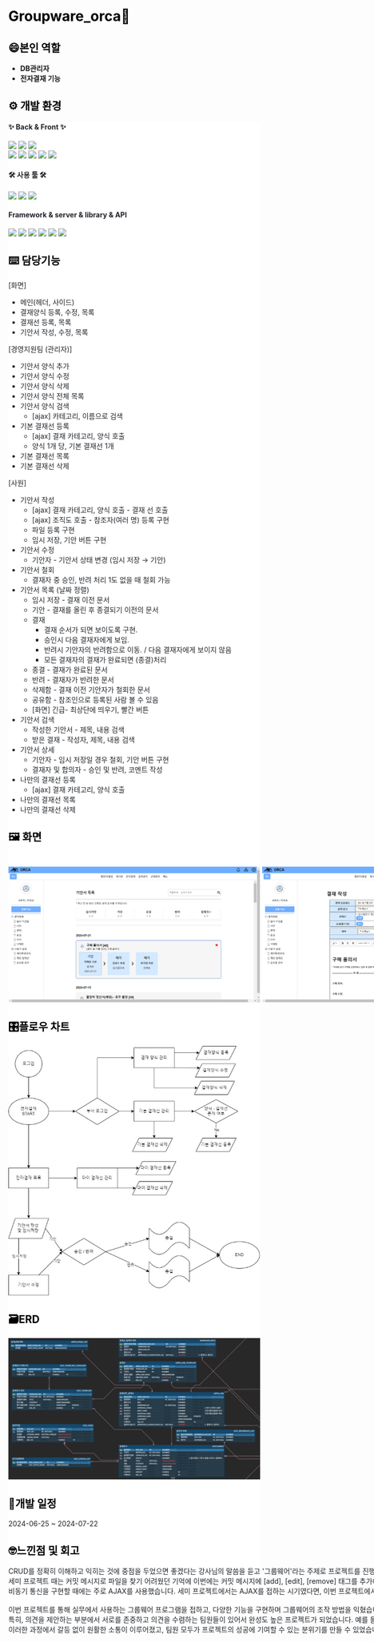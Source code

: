 <h1 style="color: #000000;"><b>Groupware_orca🐋</b></h1>

<h2 style="color: #000000; text-align: start;" data-ke-size="size26"><b>😄본인 역할</b></h2>
<ul style="list-style-type: disc;" data-ke-list-type="disc">
<li><b>DB관리자</b></li>
<li><b>전자결재 기능</b></li>
</ul>


<h2 style="color: #000000; text-align: start;" data-ke-size="size26"><b>⚙️ 개발 환경</b></h2>
<div style="background-color: #ffffff; color: #1f2328; text-align: start;">
<h4>✨ Back & Front ✨</h4>
<div style="white-space: nowrap;">
    <img src='https://img.shields.io/badge/Java-ED8B00?style=for-the-badge&logo=openjdk&logoColor=white'>
    <img src='https://img.shields.io/badge/jQuery-0769AD?style=for-the-badge&logo=jquery&logoColor=white'>
    <img src='https://img.shields.io/badge/Spring-6DB33F?style=for-the-badge&logo=spring&logoColor=white'>
 <div style="white-space: nowrap;">
  <img src='https://img.shields.io/badge/JavaScript-F7DF1E?style=for-the-badge&logo=JavaScript&logoColor=white'>
  <img src='https://img.shields.io/badge/HTML5-E34F26?style=for-the-badge&logo=html5&logoColor=white'>
  <img src='https://img.shields.io/badge/CSS3-1572B6?style=for-the-badge&logo=css3&logoColor=white'>
    <img src='https://img.shields.io/badge/Oracle-F80000?style=for-the-badge&logo=Oracle&logoColor=white'>
      <img src='https://img.shields.io/badge/MyBatis-000000?style=for-the-badge&logo=MyBatis&logoColor=white'>
</div>

<h4>🛠 사용 툴 🛠</h4>
<div style="white-space: nowrap;">
  <img src='https://img.shields.io/badge/intellij_Idea-2C2255?style=for-the-badge&logo=intellij-Idea&logoColor=white'>
  <img src='https://img.shields.io/badge/GitHub-100000?style=for-the-badge&logo=github&logoColor=white'>
    <img src='https://img.shields.io/badge/Notion-000000?style=for-the-badge&logo=notion&logoColor=white'>
</div>

<h4>Framework & server & library & API</h4>
<div style="white-space: nowrap;">
  <img src='https://img.shields.io/badge/Apache_Tomcat-F8DC75?style=for-the-badge&logo=Apache-Tomcat&logoColor=white'>
  <img src='https://img.shields.io/badge/springboot-6DB33F?style=for-the-badge&logo=spring&logoColor=white'>
  <img src='https://img.shields.io/badge/Spring_Security-6DB33F?style=for-the-badge&logo=Spring-Security&logoColor=white'>
  <img src='https://img.shields.io/badge/Amazon_S3-569A31?style=for-the-badge&logo=Amazon-S3&logoColor=white'>
      <img src='https://img.shields.io/badge/Summer_Note-23cafc?style=for-the-badge'>
      <img src='https://img.shields.io/badge/JS_Tree-deff3b?style=for-the-badge'>
</div>



<h2 style="color: #000000; text-align: start;" data-ke-size="size26"><b>⌨️ 담당기능</b><b></b></h2>

[화면]
 - 메인(헤더, 사이드)
 - 결재양식 등록, 수정, 목록
 - 결재선 등록, 목록
 - 기안서 작성, 수정, 목록

[경영지원팀 (관리자)]
- 기안서 양식 추가
- 기안서 양식 수정
- 기안서 양식 삭제
- 기안서 양식 전체 목록
- 기안서 양식 검색
    - [ajax] 카테고리, 이름으로 검색
- 기본 결재선 등록
    - [ajax] 결재 카테고리, 양식 호출
    - 양식 1개 당, 기본 결재선 1개
- 기본 결재선 목록
- 기본 결재선 삭제
  
[사원]
- 기안서 작성
    - [ajax] 결재 카테고리, 양식 호출 - 결재 선 호출
    - [ajax] 조직도 호출 - 참조자(여러 명) 등록 구현
    - 파일 등록 구현
    - 임시 저장, 기안 버튼 구현
- 기안서 수정
    - 기안자 - 기안서 상태 변경 (임시 저장 → 기안) 
- 기안서 철회
    - 결재자 중 승인, 반려 처리 1도 없을 때 철회 가능 
- 기안서 목록 (날짜 정렬)
    - 임시 저장 - 결재 이전 문서
    - 기안 - 결재를 올린 후 종결되기 이전의 문서
    - 결재
        - 결재 순서가 되면 보이도록 구현.
        - 승인시 다음 결재자에게 보임.
        - 반려시 기안자의 반려함으로 이동. / 다음 결재자에게 보이지 않음
        - 모든 결재자의 결재가 완료되면 (종결)처리
    - 종결 - 결재가 완료된 문서
    - 반려 - 결재자가 반려한 문서
    - 삭제함 - 결재 이전 기안자가 철회한 문서
    - 공유함 - 참조인으로 등록된 사람 볼 수 있음
    - [화면] 긴급- 최상단에 띄우기, 빨간 버튼
- 기안서 검색
    - 작성한 기안서 - 제목, 내용 검색
    - 받은 결재 - 작성자, 제목, 내용 검색
- 기안서 상세
    - 기안자 - 임시 저장일 경우 철회, 기안 버튼 구현
    - 결재자 및 합의자 - 승인 및 반려, 코멘트 작성
- 나만의 결재선 등록
    - [ajax] 결재 카테고리, 양식 호출
- 나만의 결재선 목록
- 나만의 결재선 삭제



<h2 style="color: #000000; text-align: start;" data-ke-size="size26"><b>🖼️ 화면</b><b></b></h2>
<img src="/documentImg/docList.png">
<img src="/documentImg/docWrite.png">
<img src="/documentImg/docWrite-ref.png">
<img src="/documentImg/doc_detail3.png">
<img src="/documentImg/doc_detail4.png">

<img src="/documentImg/temList-delete.jpg">
<img src="/documentImg/temAdd.png">
<img src="/documentImg/appr.png">
<img src="/documentImg/myappr_list.png">


<h2 style="color: #000000; text-align: start;" data-ke-size="size26">🎛️플로우 차트</h2>
<img src="/documentImg/전자결재 플로우차트.jpg">

<h2 style="color: #000000; text-align: start;" data-ke-size="size26"><b>🗃️ERD</b></h2>
<img src="/documentImg/전자결재 DB.jpg">

<h2 style="color: #000000; text-align: start;" data-ke-size="size26"><b>📅개발 일정</b></h2>
2024-06-25 ~ 2024-07-22

<h2 style="color: #000000; text-align: start;" data-ke-size="size26"><b>🤓느낀점 및 회고</b></h2>
    
<span> CRUD를 정확히 이해하고 익히는 것에 중점을 두었으면 좋겠다는 강사님의 말씀을 듣고 '그룹웨어'라는 주제로 프로젝트를 진행하게 되었습니다.  팀원들과 함께 그룹웨어의 기능을 논의하며 'ecount'라는 사이트를 알게 되어 회계, 인사, 급여, 전자결재 등 다양한 기능을 참고했습니다. 또한, 실무에서 많이 사용하는 그룹웨어 중  'JANDI' UI를 참고하여 구현했습니다.
<br />
 세미 프로젝트 때는 커밋 메시지로 파일을 찾기 어려웠던 기억에 이번에는 커밋 메시지에 [add], [edit], [remove] 태그를 추가해 보는 것을 제안했습니다. 팀원들도 이 제안을 흔쾌히 받아들였고, 덕분에 특정 코드를 찾기가 쉬워지는 등 형상관리의 효율성을 높였습니다. 
<br />
 비동기 통신을 구현할 때에는 주로 AJAX를 사용했습니다. 세미 프로젝트에서는 AJAX를 접하는 시기였다면, 이번 프로젝트에서는 AJAX를 정확히 이해하고 활용하는 데 중점을 두었습니다. 이를 통해 클라이언트와 서버 간의 통신 방법을 명확하게 이해하게 되었습니다.
</span>
<br />
<br />
<span>
이번 프로젝트를 통해 실무에서 사용하는 그룹웨어 프로그램을 접하고, 다양한 기능을 구현하며 그룹웨어의 조작 방법을 익혔습니다. 무엇보다 팀워크의 중요성을 다시 한번 깨닫는 계기가 되었습니다. 
<br />
 특히, 의견을 제안하는 부분에서 서로를 존중하고 의견을 수렴하는 팀원들이 있어서 완성도 높은 프로젝트가 되었습니다. 예를 들면, 기능 구현 시 각자의 조사한 부분에서 다양한 아이디어를 제안하고, 서로의 의견을 경청하며 최적의 요구사항을 도출해냈습니다.
 <br />
 이러한 과정에서 갈등 없이 원활한 소통이 이루어졌고, 팀원 모두가 프로젝트의 성공에 기여할 수 있는 분위기를 만들 수 있었습니다. 팀원 간의 신뢰와 협력 덕분에 예상치 못한 문제들을 효과적으로 해결할 수 있었고, 최종적으로는 높은 완성도를 자랑하는 결과물을 만들어낼 수 있었습니다.
 </span>
